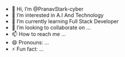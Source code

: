 - 👋 Hi, I’m @PranavStark-cyber
- 👀 I’m interested in A.I And Technology
- 🌱 I’m currently learning Full Stack Developer
- 💞️ I’m looking to collaborate on ...
- 📫 How to reach me ...
- 😄 Pronouns: ...
- ⚡ Fun fact: ...

<!---
PranavStark-cyber/PranavStark-cyber is a ✨ special ✨ repository because its `README.md` (this file) appears on your GitHub profile.
You can click the Preview link to take a look at your changes.
--->
